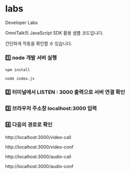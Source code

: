 # labs
Developer Labs

OmniTalk의 JavaScript SDK 활용 샘플 코드입니다. 

간단하게 작동을 확인할 수 있습니다. 


### 1️⃣ node 개발 서버 실행
```
npm install

node index.js
```

### 2️⃣ 터미널에서 LISTEN : 3000 출력으로 서버 연결 확인

### 3️⃣ 브라우저 주소창 localhost:3000 입력

### 4️⃣ 다음의 경로로 확인
http://localhost:3000/video-call

http://localhost:3000/video-conf

http://localhost:3000/audio-call

http://localhost:3000/audio-conf



